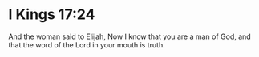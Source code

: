 # I Kings 17:24

And the woman said to Elijah, Now I know that you are a man of God, and that the word of the Lord in your mouth is truth.
